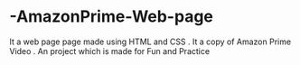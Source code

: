 # -AmazonPrime-Web-page
It a web page page made using HTML and CSS . It a copy of Amazon Prime Video . An project which is made for Fun and Practice 

